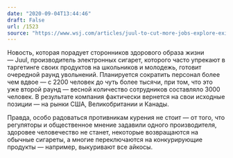 ```yaml
---
date: "2020-09-04T13:44:46"
draft: False
url: /1523
source: "https://www.wsj.com/articles/juul-to-cut-more-jobs-explore-exiting-europe-and-asia-11599091500?mod=hp_lead_pos6"
---
```


Новость, которая порадует сторонников здорового образа жизни — Juul, производитель электронных сигарет, которого часто упрекают в таргетинге своих продуктов на школьников и молодежь, готовит очередной раунд увольнений. Планируется сократить персонал более чем вдвое — с 2200 человек до чуть более тысячи, при том, что это уже второй раунд — весной количество сотрудников составляло 3000 человек. В результате компания фактически вернется на свои исходные позиции — на рынки США, Великобритании и Канады.

Правда, особо радоваться противникам курения не стоит — от того, что регуляторы и общественное мнение задавили одного производителя, здоровее человечество не станет, некоторые возвращаются на обычные сигареты, а многие переключаются на конкурирующие продукты — например, выкуривают все айкосы.
